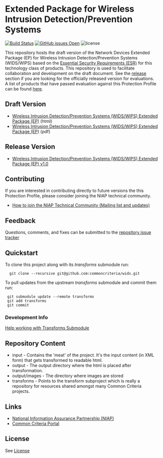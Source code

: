 Extended Package for Wireless Intrusion Detection/Prevention Systems
===============
[![Build Status](https://jenkins-criteria.rhcloud.com/buildStatus/icon?job=protection-profiles/wids)](https://jenkins-criteria.rhcloud.com/job/protection-profiles/job/wids/)
[![GitHub issues Open](https://img.shields.io/github/issues/commoncriteria/wids.svg?maxAge=2592000)](https://github.com/commoncriteria/wids/issues) 
![license](https://img.shields.io/badge/license-Unlicensed-blue.svg)

This repository hosts the draft version of the Network Devices Extended Package (EP) for Wireless Intrusion Detection/Prevention Systems (WIDS/WIPS) based on the 
[Essential Security Requirements (ESR)](http://common-criteria.rhcloud.com/wids/output/wids-esr.html) for this technology class of 
products. This repository is used to facilitate collaboration and development on the draft document. 
See the [release](#Release-Version) section if you are looking for the officially released version for evaluations. 
A list of products that have passed evaluation against this Protection Profile can be found [here](https://www.niap-ccevs.org/Profile/Info.cfm?id=395).

## Draft Version

* [Wireless Intrusion Detection/Prevention Systems (WIDS/WIPS) Extended Package (EP)](http://common-criteria.rhcloud.com/wids/output/wids-release.html) (html)
* [Wireless Intrusion Detection/Prevention Systems (WIDS/WIPS) Extended Package (EP)](http://common-criteria.rhcloud.com/wids/output/wids-release-paged.pdf) (pdf)

## Release Version
* [Wireless Intrusion Detection/Prevention Systems (WIDS/WIPS) Extended Package (EP) v1.0](https://www.niap-ccevs.org/Profile/Info.cfm?id=395)

## Contributing

If you are interested in contributing directly to future versions the this Protection Profile, please consider joining the NIAP technical community.
* [How to join the NIAP Technical Community (Mailing list and updates)](https://www.niap-ccevs.org/NIAP_Evolution/tech_communities.cfm)

## Feedback

Questions, comments, and fixes can be submitted to the [repository issue tracker](https://github.com/commoncriteria/wids/issues)

## Quickstart
To clone this project along with its _transforms_ submodule run:

````
  git clone --recursive git@github.com:commoncriteria/wids.git
````
To pull updates from the upstream _transforms_ submodule and commit them run:
````
 git submodule update --remote transforms
 git add transforms
 git commit
````

### Development Info
[Help working with Transforms Submodule](https://github.com/commoncriteria/transforms/wiki/Working-with-Transforms-as-a-Submodule)

## Repository Content
* input - Contains the 'meat' of the project. It's the input content (in XML form) that gets transformed to readable html.
* output - The output directory where the html is placed after transformation.
* output/images - The directory where images are stored
* transforms - Points to the transform subproject which is really a repository for resources shared amongst many Common Criteria projects.

## Links 
* [National Information Assurance Partnership (NIAP)](https://www.niap-ccevs.org/)
* [Common Criteria Portal](https://www.commoncriteriaportal.org/)

## License

See [License](./LICENSE)
